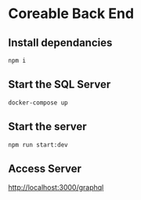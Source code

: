 # Coreable Back End

## Install dependancies

`npm i`

## Start the SQL Server

`docker-compose up`

## Start the server

`npm run start:dev`

## Access Server

[http://localhost:3000/graphql](http://localhost:3000/graphql)